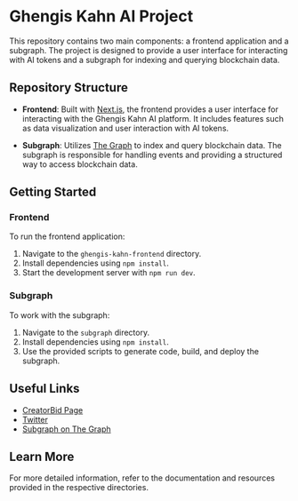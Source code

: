 # Ghengis Kahn AI Project

This repository contains two main components: a frontend application and a subgraph. The project is designed to provide a user interface for interacting with AI tokens and a subgraph for indexing and querying blockchain data.

## Repository Structure

- **Frontend**: Built with [Next.js](https://nextjs.org), the frontend provides a user interface for interacting with the Ghengis Kahn AI platform. It includes features such as data visualization and user interaction with AI tokens.

- **Subgraph**: Utilizes [The Graph](https://thegraph.com) to index and query blockchain data. The subgraph is responsible for handling events and providing a structured way to access blockchain data.

## Getting Started

### Frontend

To run the frontend application:

1. Navigate to the `ghengis-kahn-frontend` directory.
2. Install dependencies using `npm install`.
3. Start the development server with `npm run dev`.

### Subgraph

To work with the subgraph:

1. Navigate to the `subgraph` directory.
2. Install dependencies using `npm install`.
3. Use the provided scripts to generate code, build, and deploy the subgraph.

## Useful Links

- [CreatorBid Page](https://creator.bid/agents/678e4b71970206e12577fcf4)
- [Twitter](https://twitter.com/GenghisKahnAI)
- [Subgraph on The Graph](https://api.studio.thegraph.com/query/45871/genghis-kahn-ai-token/version/latest)

## Learn More

For more detailed information, refer to the documentation and resources provided in the respective directories.